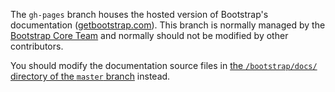 The `gh-pages` branch houses the hosted version of Bootstrap's documentation ([getbootstrap.com](http://getbootstrap.com)).
This branch is normally managed by the [Bootstrap Core Team](http://getbootstrap.com/about/#team) and normally should not be modified by other contributors.

You should modify the documentation source files in [the `/bootstrap/docs/` directory of the `master` branch](https://github.com/twbs/bootstrap/tree/master/docs) instead.
